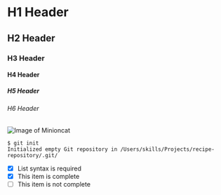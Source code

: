 # H1 Header
## H2 Header
### H3 Header
#### H4 Header
##### H5 Header
###### H6 Header

![Image of Minioncat](https://octodex.github.com/images/minion.png)

```
$ git init
Initialized empty Git repository in /Users/skills/Projects/recipe-repository/.git/
```

- [x] List syntax is required
- [x] This item is complete
- [ ] This item is not complete
